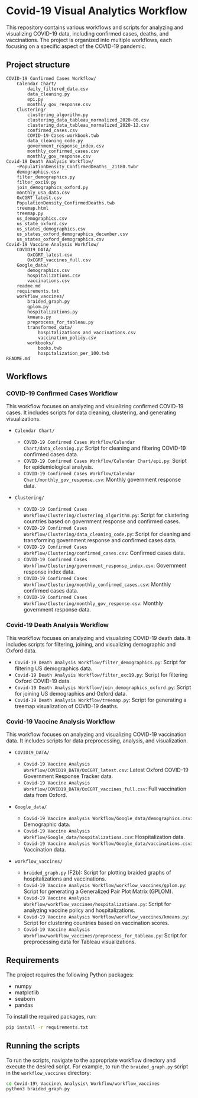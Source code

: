 # Covid-19 Visual Analytics Workflow

This repository contains various workflows and scripts for analyzing and visualizing COVID-19 data, including confirmed cases, deaths, and vaccinations. The project is organized into multiple workflows, each focusing on a specific aspect of the COVID-19 pandemic.

## Project structure

```
COVID-19 Confirmed Cases Workflow/
    Calendar Chart/
        daily_filtered_data.csv
        data_cleaning.py
        epi.py
        monthly_gov_response.csv
    Clustering/
        clustering_algorithm.py
        clustering_data_tableau_normalized_2020-06.csv
        clustering_data_tableau_normalized_2020-12.csv
        confirmed_cases.csv
        COVID-19-Cases-workbook.twb
        data_cleaning_code.py
        government_response_index.csv
        monthly_confirmed_cases.csv
        monthly_gov_response.csv
Covid-19 Death Analysis Workflow/
    ~PopulationDensity_ConfirmedDeaths__21180.twbr
    demographics.csv
    filter_demographics.py
    filter_oxc19.py
    join_demographics_oxford.py
    monthly_usa_data.csv
    OxCGRT_latest.csv
    PopulationDensity_ConfirmedDeaths.twb
    treemap.html
    treemap.py
    us_demographics.csv
    us_state_oxford.csv
    us_states_demographics.csv
    us_states_oxford_demographics_december.csv
    us_states_oxford_demographics.csv
Covid-19 Vaccine Analysis Workflow/
    COVID19_DATA/
        OxCGRT_latest.csv
        OxCGRT_vaccines_full.csv
    Google_data/
        demographics.csv
        hospitalizations.csv
        vaccinations.csv
    readme.md
    requirements.txt
    workflow_vaccines/
        braided_graph.py
        gplom.py
        hospitalizations.py
        kmeans.py
        preprocess_for_tableau.py
        transformed_data/
            hospitalizations_and_vaccinations.csv
            vaccination_policy.csv
        workbooks/
            books.twb
            hospitalization_per_100.twb
README.md
```

## Workflows

### COVID-19 Confirmed Cases Workflow

This workflow focuses on analyzing and visualizing confirmed COVID-19 cases. It includes scripts for data cleaning, clustering, and generating visualizations.

* `Calendar Chart/`
  - `COVID-19 Confirmed Cases Workflow/Calendar Chart/data_cleaning.py`: Script for cleaning and filtering COVID-19 confirmed cases data.
  - `COVID-19 Confirmed Cases Workflow/Calendar Chart/epi.py`: Script for epidemiological analysis.
  - `COVID-19 Confirmed Cases Workflow/Calendar Chart/monthly_gov_response.csv`: Monthly government response data.

* `Clustering/`
  - `COVID-19 Confirmed Cases Workflow/Clustering/clustering_algorithm.py`: Script for clustering countries based on government response and confirmed cases.
  - `COVID-19 Confirmed Cases Workflow/Clustering/data_cleaning_code.py`: Script for cleaning and transforming government response and confirmed cases data.
  - `COVID-19 Confirmed Cases Workflow/Clustering/confirmed_cases.csv`: Confirmed cases data.
  - `COVID-19 Confirmed Cases Workflow/Clustering/government_response_index.csv`: Government response index data.
  - `COVID-19 Confirmed Cases Workflow/Clustering/monthly_confirmed_cases.csv`: Monthly confirmed cases data.
  - `COVID-19 Confirmed Cases Workflow/Clustering/monthly_gov_response.csv`: Monthly government response data.

### Covid-19 Death Analysis Workflow

This workflow focuses on analyzing and visualizing COVID-19 death data. It includes scripts for filtering, joining, and visualizing demographic and Oxford data.

* `Covid-19 Death Analysis Workflow/filter_demographics.py`: Script for filtering US demographics data.
* `Covid-19 Death Analysis Workflow/filter_oxc19.py`: Script for filtering Oxford COVID-19 data.
* `Covid-19 Death Analysis Workflow/join_demographics_oxford.py`: Script for joining US demographics and Oxford data.
* `Covid-19 Death Analysis Workflow/treemap.py`: Script for generating a treemap visualization of COVID-19 deaths.

### Covid-19 Vaccine Analysis Workflow

This workflow focuses on analyzing and visualizing COVID-19 vaccination data. It includes scripts for data preprocessing, analysis, and visualization.

* `COVID19_DATA/`
  - `Covid-19 Vaccine Analysis Workflow/COVID19_DATA/OxCGRT_latest.csv`: Latest Oxford COVID-19 Government Response Tracker data.
  - `Covid-19 Vaccine Analysis Workflow/COVID19_DATA/OxCGRT_vaccines_full.csv`: Full vaccination data from Oxford.

* `Google_data/`
  - `Covid-19 Vaccine Analysis Workflow/Google_data/demographics.csv`: Demographic data.
  - `Covid-19 Vaccine Analysis Workflow/Google_data/hospitalizations.csv`: Hospitalization data.
  - `Covid-19 Vaccine Analysis Workflow/Google_data/vaccinations.csv`: Vaccination data.

* `workflow_vaccines/`
  - `braided_graph.py` (F2b): Script for plotting braided graphs of hospitalizations and vaccinations.
  - `Covid-19 Vaccine Analysis Workflow/workflow_vaccines/gplom.py`: Script for generating a Generalized Pair Plot Matrix (GPLOM).
  - `Covid-19 Vaccine Analysis Workflow/workflow_vaccines/hospitalizations.py`: Script for analyzing vaccine policy and hospitalizations.
  - `Covid-19 Vaccine Analysis Workflow/workflow_vaccines/kmeans.py`: Script for clustering countries based on vaccination scores.
  - `Covid-19 Vaccine Analysis Workflow/workflow_vaccines/preprocess_for_tableau.py`: Script for preprocessing data for Tableau visualizations.

## Requirements

The project requires the following Python packages:

* numpy
* matplotlib
* seaborn
* pandas

To install the required packages, run:

```sh
pip install -r requirements.txt
```

## Running the scripts

To run the scripts, navigate to the appropriate workflow directory and execute the desired script. For example, to run the `braided_graph.py` script in the `workflow_vaccines` directory:

```sh
cd Covid-19\ Vaccine\ Analysis\ Workflow/workflow_vaccines
python3 braided_graph.py
```
